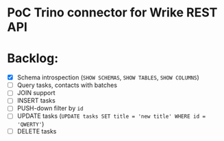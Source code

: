 # PoC Trino connector for Wrike REST API

# Backlog:
- [x] Schema introspection (`SHOW SCHEMAS`, `SHOW TABLES`, `SHOW COLUMNS`)
- [ ] Query tasks, contacts with batches
- [ ] JOIN support
- [ ] INSERT tasks
- [ ] PUSH-down filter by `id`
- [ ] UPDATE tasks (`UPDATE tasks SET title = 'new title' WHERE id = 'QWERTY'`)
- [ ] DELETE tasks
